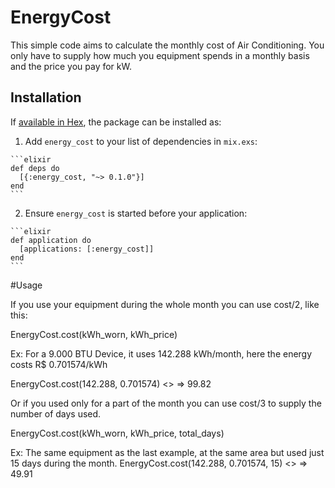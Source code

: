 # EnergyCost

This simple code aims to calculate the monthly cost of Air Conditioning.
You only have to supply how much you equipment spends in a monthly basis and the price you pay for kW.

## Installation

If [available in Hex](https://hex.pm/docs/publish), the package can be installed as:

  1. Add `energy_cost` to your list of dependencies in `mix.exs`:

    ```elixir
    def deps do
      [{:energy_cost, "~> 0.1.0"}]
    end
    ```

  2. Ensure `energy_cost` is started before your application:

    ```elixir
    def application do
      [applications: [:energy_cost]]
    end
    ```
#Usage

If you use your equipment during the whole month you can use cost/2, like this:

EnergyCost.cost(kWh_worn, kWh_price)

Ex:
  For a 9.000 BTU Device, it uses 142.288 kWh/month, here the energy costs R$ 0.701574/kWh

  EnergyCost.cost(142.288, 0.701574)
  <> => 99.82

Or if you used only for a part of the month you can use cost/3 to supply the number of days used.

EnergyCost.cost(kWh_worn, kWh_price, total_days)

Ex:
  The same equipment as the last example, at the same area but used just 15 days during the month.
  EnergyCost.cost(142.288, 0.701574, 15)
  <> => 49.91

